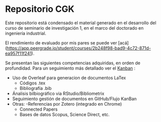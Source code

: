 # Repositorio CGK


Este repositorio está condensado el material generado en el desarrollo del curso de seminario de investigación 1, en el marco del doctorado en ingeniería industrial.

El rendimiento de evaluado por mis pares se puede ver [acá] (https://app.peergrade.io/student/courses/2b248f98-bad9-4c72-871d-ea957f11f241).

Se presentan las siguientes competencias adquiridas, en orden de profundidad. Para un seguimiento más detallado ver el [Kanban](https://github.com/Crisgkett/PUCV_EII_PHD_Seminario_1/projects/1)  :
- Uso de Overleaf para generacion de documentos LaTex
  - Códigos .tex
  - Bibliografía .bib
- Ánalisis bilbiográfico via RStudio/Bibliometrix
- Seguimiento gestión de documentos en GitHub/Flujo KanBan
- Otras:
  -Referencias por Zotero (integrado en Chrome)
  - Connected Papers
  - Bases de datos Scopus, Science Direct, etc.



